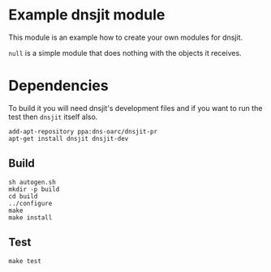 # Example dnsjit module

This module is an example how to create your own modules for dnsjit.

`null` is a simple module that does nothing with the objects it receives.

# Dependencies

To build it you will need dnsjit's development files and if you want to run
the test then `dnsjit` itself also.

```
add-apt-repository ppa:dns-oarc/dnsjit-pr
apt-get install dnsjit dnsjit-dev
```

## Build

```
sh autogen.sh
mkdir -p build
cd build
../configure
make
make install
```

## Test

```
make test
```
